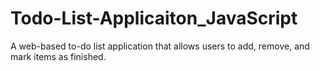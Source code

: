 # Todo-List-Applicaiton_JavaScript
 A web-based to-do list application that allows users to add, remove, and mark items as finished.
